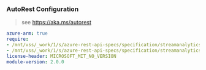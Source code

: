 ### AutoRest Configuration

> see https://aka.ms/autorest

``` yaml
azure-arm: true
require:
- /mnt/vss/_work/1/s/azure-rest-api-specs/specification/streamanalytics/resource-manager/readme.md
- /mnt/vss/_work/1/s/azure-rest-api-specs/specification/streamanalytics/resource-manager/readme.go.md
license-header: MICROSOFT_MIT_NO_VERSION
module-version: 2.0.0
```